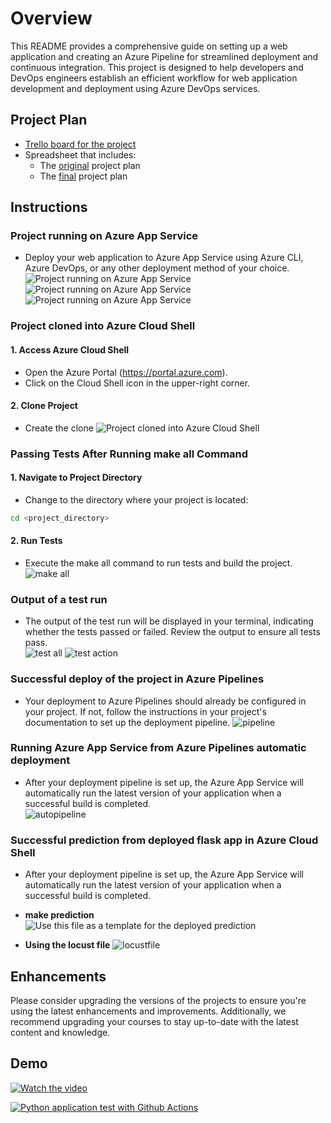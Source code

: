 # Overview

This README provides a comprehensive guide on setting up a web application and creating an Azure Pipeline for streamlined deployment and continuous integration. This project is designed to help developers and DevOps engineers establish an efficient workflow for web application development and deployment using Azure DevOps services.

## Project Plan

* [Trello board for the project](https://trello.com/b/dyM9anQv/building-ci-cd-pipeline)
* Spreadsheet that includes:
  * The [original](https://docs.google.com/spreadsheets/d/16ja-pMVaXWIozAIDHGYrRSwYyVIbuzBHSg1zjiCkXZE/edit?usp=sharing) project plan
  * The [final](https://docs.google.com/spreadsheets/d/1OLn1tLNLcb5XCAtILgUQ6Zw8d9411eiD/edit?usp=sharing&ouid=103681550852958796827&rtpof=true&sd=true) project plan

## Instructions

### Project running on Azure App Service

* Deploy your web application to Azure App Service using Azure CLI, Azure DevOps, or any other deployment method of your choice.\
![Project running on Azure App Service](./img/create%20webapp.png)
![Project running on Azure App Service](./img/Skerlar.png)
![Project running on Azure App Service](./img/log-tail.png)

### Project cloned into Azure Cloud Shell

#### 1. Access Azure Cloud Shell

* Open the Azure Portal (<https://portal.azure.com>).
* Click on the Cloud Shell icon in the upper-right corner.

#### 2. Clone Project

* Create the clone
![Project cloned into Azure Cloud Shell](./img/git_clone_webapp.png)

### Passing Tests After Running make all Command

#### 1. Navigate to Project Directory

* Change to the directory where your project is located:

```bash
cd <project_directory>
```

#### 2. Run Tests

* Execute the make all command to run tests and build the project.\
![make all](./img/make-all.jpg)

### Output of a test run

* The output of the test run will be displayed in your terminal, indicating whether the tests passed or failed. Review the output to ensure all tests pass.\
![test all](./img/make-test.png)
![test action](/img/test-actions.png)

### Successful deploy of the project in Azure Pipelines

* Your deployment to Azure Pipelines should already be configured in your project. If not, follow the instructions in your project's documentation to set up the deployment pipeline.
![pipeline](./img/pipeline-succes.png)

### Running Azure App Service from Azure Pipelines automatic deployment

* After your deployment pipeline is set up, the Azure App Service will automatically run the latest version of your application when a successful build is completed.\
![autopipeline](./img/auto-deploy.png)

### Successful prediction from deployed flask app in Azure Cloud Shell

* After your deployment pipeline is set up, the Azure App Service will automatically run the latest version of your application when a successful build is completed.

* **make prediction**
![Use this file as a template for the deployed prediction](./img/prediction.png)

* **Using the locust file**
![locustfile](./img/locust_img.png)
>
## Enhancements

Please consider upgrading the versions of the projects to ensure you're using the latest enhancements and improvements. Additionally, we recommend upgrading your courses to stay up-to-date with the latest content and knowledge.

## Demo

[![Watch the video](./img/diagram.jpg)](https://youtu.be/VLcFEvO9saI)

[![Python application test with Github Actions](https://github.com/Luiyi-Hurtado/Building-a-CI_CD-Pipeline/actions/workflows/pythonapp.yml/badge.svg)](https://github.com/Luiyi-Hurtado/Building-a-CI_CD-Pipeline/actions/workflows/pythonapp.yml)
